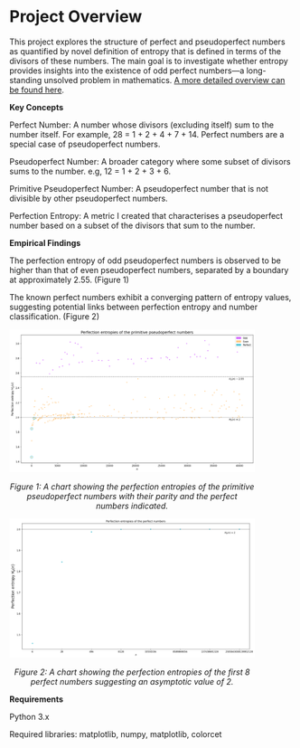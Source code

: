 # Project Overview

This project explores the structure of perfect and pseudoperfect numbers as quantified by novel definition of entropy that is defined in terms of the divisors of these numbers. The main goal is to investigate whether entropy provides insights into the existence of odd perfect numbers—a long-standing unsolved problem in mathematics.
[A more detailed overview can be found here](https://github.com/Dank-o/Perfection_Entropy/blob/main/detailed_overview.ipynb).

**Key Concepts**

Perfect Number: A number whose divisors (excluding itself) sum to the number itself. For example, 28 = 1 + 2 + 4 + 7 + 14. Perfect numbers are a special case of pseudoperfect numbers.

Pseudoperfect Number: A broader category where some subset of divisors sums to the number. e.g, 12 = 1 + 2 + 3 + 6.

Primitive Pseudoperfect Number: A pseudoperfect number that is not divisible by other pseudoperfect numbers.

Perfection Entropy: A metric I created that characterises a pseudoperfect number based on a subset of the divisors that sum to the number.

**Empirical Findings**

The perfection entropy of odd pseudoperfect numbers is observed to be higher than that of even pseudoperfect numbers, separated by a boundary at approximately 2.55. (Figure 1)

The known perfect numbers exhibit a converging pattern of entropy values, suggesting potential links between perfection entropy and number classification. (Figure 2)

<div style="text-align: center; margin-right: 70px;">
    <img src="perfection_entropies_primitives.png" alt="A chart showing the perfection entropies of the primitive pseudoperfect numbers with their parity and the perfect numbers indicated." style="width: 20cm;">
    <p style="text-align: center;"><em>Figure 1: A chart showing the perfection entropies of the primitive pseudoperfect numbers with their parity and the perfect numbers indicated.</em></p>
</div>

<div style="text-align: center; margin-right: 70px;">
    <img src="Perfection_entropies_perfect_only.png" alt="A chart showing the perfection entropies of the first 8 perfect numbers suggesting an asymptotic value of 2." style="width: 20cm;">
    <p style="text-align: center;"><em>Figure 2: A chart showing the perfection entropies of the first 8 perfect numbers suggesting an asymptotic value of 2.</em></p>
</div


**Requirements**

Python 3.x

Required libraries: matplotlib, numpy, matplotlib, colorcet
